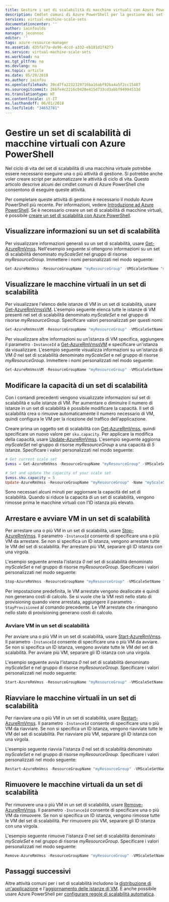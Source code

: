 ```yaml
---
title: Gestire i set di scalabilità di macchine virtuali con Azure PowerShell | Microsoft Docs
description: Cmdlet comuni di Azure PowerShell per la gestione dei set di scalabilità di macchine virtuali, ad esempio per l'avvio e l'arresto di un'istanza o la modifica della capacità del set di scalabilità.
services: virtual-machine-scale-sets
documentationcenter: ''
author: iainfoulds
manager: jeconnoc
editor: ''
tags: azure-resource-manager
ms.assetid: d35fa77a-de96-4ccd-a332-eb181d1f4273
ms.service: virtual-machine-scale-sets
ms.workload: na
ms.tgt_pltfrm: na
ms.devlang: na
ms.topic: article
ms.date: 05/29/2018
ms.author: iainfou
ms.openlocfilehash: 39cd7fa2232329716ba16abf92ba4a5f2cc15487
ms.sourcegitcommit: 266fe4c2216c0420e415d733cd3abbf94994533d
ms.translationtype: HT
ms.contentlocale: it-IT
ms.lasthandoff: 06/01/2018
ms.locfileid: "34652781"
---
```

# <a name="manage-a-virtual-machine-scale-set-with-azure-powershell"></a>Gestire un set di scalabilità di macchine virtuali con Azure PowerShell
Nel ciclo di vita del set di scalabilità di una macchina virtuale potrebbe essere necessario eseguire una o più attività di gestione. Si potrebbe anche voler creare script per automatizzare le attività di ciclo di vita. Questo articolo descrive alcuni dei cmdlet comuni di Azure PowerShell che consentono di eseguire queste attività.

Per completare queste attività di gestione è necessario il modulo Azure PowerShell più recente. Per informazioni, vedere [Introduzione ad Azure PowerShell](/powershell/azure/get-started-azureps). Se è necessario creare un set di scalabilità di macchine virtuali, è possibile [creare un set di scalabilità con Azure PowerShell](quick-create-powershell.md).


## <a name="view-information-about-a-scale-set"></a>Visualizzare informazioni su un set di scalabilità
Per visualizzare informazioni generali su un set di scalabilità, usare [Get-AzureRmVmss](/powershell/module/azurerm.compute/get-azurermvmss). Nell'esempio seguente si ottengono informazioni su un set di scalabilità denominato *myScaleSet* nel gruppo di risorse *myResourceGroup*. Immettere i nomi personalizzati nel modo seguente:

```powershell
Get-AzureRmVmss -ResourceGroupName "myResourceGroup" -VMScaleSetName "myScaleSet"
```


## <a name="view-vms-in-a-scale-set"></a>Visualizzare le macchine virtuali in un set di scalabilità
Per visualizzare l'elenco delle istanze di VM in un set di scalabilità, usare [Get-AzureRmVmssVM](/powershell/module/azurerm.compute/get-azurermvmssvm). L'esempio seguente elenca tutte le istanze di VM presenti nel set di scalabilità denominato *myScaleSet* e nel gruppo di risorse *myResourceGroup*. Specificare valori personalizzati per questi nomi:

```powershell
Get-AzureRmVmssVM -ResourceGroupName "myResourceGroup" -VMScaleSetName "myScaleSet"
```

Per visualizzare altre informazioni su un'istanza di VM specifica, aggiungere il parametro `-InstanceId` a [Get-AzureRmVmssVM](/powershell/module/azurerm.compute/get-azurermvmssvm) e specificare un'istanza da visualizzare. L'esempio seguente visualizza informazioni su un'istanza di VM *0* nel set di scalabilità denominato *myScaleSet* e nel gruppo di risorse *myResourceGroup*. Immettere i nomi personalizzati nel modo seguente:

```powershell
Get-AzureRmVmssVM -ResourceGroupName "myResourceGroup" -VMScaleSetName "myScaleSet" -InstanceId "0"
```


## <a name="change-the-capacity-of-a-scale-set"></a>Modificare la capacità di un set di scalabilità
Con i comandi precedenti vengono visualizzate informazioni sul set di scalabilità e sulle istanze di VM. Per aumentare o diminuire il numero di istanze in un set di scalabilità è possibile modificare la capacità. Il set di scalabilità crea o rimuove automaticamente il numero necessario di VM, quindi configura le VM per la ricezione del traffico dell'applicazione.

Creare prima un oggetto set di scalabilità con [Get-AzureRmVmss](/powershell/module/azurerm.compute/get-azurermvmss), quindi specificare un nuovo valore per `sku.capacity`. Per applicare la modifica della capacità, usare [Update-AzureRmVmss](/powershell/module/azurerm.compute/update-azurermvmss). L'esempio seguente aggiorna *myScaleSet* nel gruppo di risorse *myResourceGroup* a una capacità di *5* istanze. Specificare i valori personalizzati nel modo seguente:

```powershell
# Get current scale set
$vmss = Get-AzureRmVmss -ResourceGroupName "myResourceGroup" -VMScaleSetName "myScaleSet"

# Set and update the capacity of your scale set
$vmss.sku.capacity = 5
Update-AzureRmVmss -ResourceGroupName "myResourceGroup" -Name "myScaleSet" -VirtualMachineScaleSet $vmss
```

Sono necessari alcuni minuti per aggiornare la capacità del set di scalabilità. Quando si riduce la capacità di un set di scalabilità, vengono rimosse prima le macchine virtuali con l'ID istanza più elevato.


## <a name="stop-and-start-vms-in-a-scale-set"></a>Arrestare e avviare VM in un set di scalabilità
Per arrestare una o più VM in un set di scalabilità, usare [Stop-AzureRmVmss](/powershell/module/azurerm.compute/stop-azurermvmss). Il parametro `-InstanceId` consente di specificare una o più VM da arrestare. Se non si specifica un ID istanza, vengono arrestate tutte le VM del set di scalabilità. Per arrestare più VM, separare gli ID istanza con una virgola.

L'esempio seguente arresta l'istanza *0* nel set di scalabilità denominato *myScaleSet* e nel gruppo di risorse *myResourceGroup*. Specificare i valori personalizzati nel modo seguente:

```powershell
Stop-AzureRmVmss -ResourceGroupName "myResourceGroup" -VMScaleSetName "myScaleSet" -InstanceId "0"
```

Per impostazione predefinita, le VM arrestate vengono deallocate e quindi non generano costi di calcolo. Se si vuole che la VM resti nello stato di provisioning quando viene arrestata, aggiungere il parametro `-StayProvisioned` al comando precedente. Le VM arrestate che rimangono nello stato di provisioning generano costi di calcolo.


### <a name="start-vms-in-a-scale-set"></a>Avviare VM in un set di scalabilità
Per avviare una o più VM in un set di scalabilità, usare [Start-AzureRmVmss](/powershell/module/azurerm.compute/start-azurermvmss). Il parametro `-InstanceId` consente di specificare una o più VM da avviare. Se non si specifica un ID istanza, vengono avviate tutte le VM del set di scalabilità. Per avviare più VM, separare gli ID istanza con una virgola.

L'esempio seguente avvia l'istanza *0* nel set di scalabilità denominato *myScaleSet* e nel gruppo di risorse *myResourceGroup*. Specificare i valori personalizzati nel modo seguente:

```powershell
Start-AzureRmVmss -ResourceGroupName "myResourceGroup" -VMScaleSetName "myScaleSet" -InstanceId "0"
```


## <a name="restart-vms-in-a-scale-set"></a>Riavviare le macchine virtuali in un set di scalabilità
Per riavviare una o più VM in un set di scalabilità, usare [Restart-AzureRmVmss](/powershell/module/azurerm.compute/restart-azurermvmss). Il parametro `-InstanceId` consente di specificare una o più VM da riavviare. Se non si specifica un ID istanza, vengono riavviate tutte le VM del set di scalabilità. Per riavviare più VM, separare gli ID istanza con una virgola.

L'esempio seguente riavvia l'istanza *0* nel set di scalabilità denominato *myScaleSet* e nel gruppo di risorse *myResourceGroup*. Specificare i valori personalizzati nel modo seguente:

```powershell
Restart-AzureRmVmss -ResourceGroupName "myResourceGroup" -VMScaleSetName "myScaleSet" -InstanceId "0"
```


## <a name="remove-vms-from-a-scale-set"></a>Rimuovere le macchine virtuali da un set di scalabilità
Per rimuovere una o più VM in un set di scalabilità, usare [Remove-AzureRmVmss](/powershell/module/azurerm.compute/remove-azurermvmss). Il parametro `-InstanceId` consente di specificare una o più VM da rimuovere. Se non si specifica un ID istanza, vengono rimosse tutte le VM del set di scalabilità. Per rimuovere più VM, separare gli ID istanza con una virgola.

L'esempio seguente rimuove l'istanza *0* nel set di scalabilità denominato *myScaleSet* e nel gruppo di risorse *myResourceGroup*. Specificare i valori personalizzati nel modo seguente:

```powershell
Remove-AzureRmVmss -ResourceGroupName "myResourceGroup" -VMScaleSetName "myScaleSet" -InstanceId "0"
```


## <a name="next-steps"></a>Passaggi successivi
Altre attività comuni per i set di scalabilità includono la [distribuzione di un'applicazione](virtual-machine-scale-sets-deploy-app.md) e l'[aggiornamento delle istanze di VM](virtual-machine-scale-sets-upgrade-scale-set.md). È anche possibile usare Azure PowerShell per [configurare regole di scalabilità automatica](virtual-machine-scale-sets-autoscale-overview.md).
